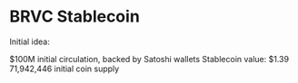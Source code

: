 # BRVC Stablecoin

Initial idea:

$100M initial circulation, backed by Satoshi wallets
Stablecoin value: $1.39
71,942,446 initial coin supply 

